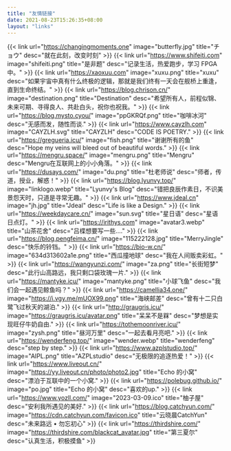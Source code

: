 ```yaml
---
title: "友情链接"
date: 2021-08-23T15:26:35+08:00
layout: "links"
---
```


{{< link url="https://changingmoments.one" image="butterfly.jpg" title="チョウ" desc="就在此刻，改变时刻" >}}
{{< link url="https://www.shifeiti.com" image="shifeiti.png" title="是非题" desc="记录生活，热爱跑步，学习 FPGA 中。" >}}
{{< link url="https://xaoxuu.com" image="xuxu.png" title="xuxu" desc="如果宇宙中真有什么终极的逻辑，那就是我们终有一天会在舰桥上重逢，直到生命终结。" >}}
{{< link url="https://blog.chrison.cn/" image="destination.png" title="Destination" desc="希望所有人，前程似锦、未来可期、寻得良人、共赴白头，祝你也祝我。" >}}
{{< link url="https://blog.mysto.cyou/" image="ppGKRQf.png" title="咖啡冰河" desc="无感而发，随性而谈." >}}
{{< link url="https://www.cayzlh.com" image="CAYZLH.svg" title="CAYZLH" desc="CODE IS POETRY." >}}
{{< link url="https://gregueria.icu/" image="fish.png" title="谢谢所有的鱼" desc="Hope my veins will bleed out of beautiful words." >}}
{{< link url="https://mengru.space/" image="mengru.png" title="Mengru" desc="Mengru在互联网上的小小角落。" >}}
{{< link url="https://dusays.com/" image="du.png" title="杜老师说" desc="师者，传道，授业，解惑！" >}}
{{< link url="https://blog.lyunvy.top/" image="linklogo.webp" title="Lyunvy's Blog" desc="错把良辰作素日，不识美景怨天时，只道是寻常无趣。" >}}
{{< link url="https://www.jdeal.cn" image="jh.jpg" title="Jdeal" desc="Life is like a Design." >}}
{{< link url="https://weekdaycare.cn/" image="sun.svg" title="星日语" desc="星语日点灯。" >}}
{{< link url="https://irithys.com" image="avatar3.webp" title="山茶花舍" desc="吕楪想要写一些...." >}}
{{< link url="https://blog.pengfeima.cn/" image="115222128.jpg" title="MerryJingle" desc="快乐的铃铛。" >}}
{{< link url="https://bio-w.cn/" image="634d313602a1e.png" title="西瓜撞地球" desc="我在人间贩卖彩虹。" >}}
{{< link url="https://wangyunzi.com/" image="za.png" title="长街短梦" desc="此行山高路远，我只剩口袋玫瑰一片." >}}
{{< link url="https://mantyke.icu/" image="mantyke.png" title="小球飞鱼" desc="我们会一起遇见鲸鱼吗？" >}}
{{< link url="https://camellia34.one/" image="https://i.vgy.me/mUOX99.png" title="海峡邮差" desc="曾有十二只白鹭飞过秋天的湖泊." >}}
{{< link url="http://graugris.icu/" image="https://graugris.icu/avatar.png" title="呆呆不是槑" desc="梦想是实现旺仔牛奶自由." >}}
{{< link url="https://tothemoonriver.icu/" image="zysh.png" title="昼河万里" desc="一起去看月亮吧." >}}
{{< link url="https://wenderfeng.top/" image="wender.webp" title="wenderfeng" desc="step by step." >}}
{{< link url="https://www.azplstudio.top/" image="AIPL.png" title="AZPLstudio" desc="无极限的追逐热爱！" >}}
{{< link url="https://www.liveout.cn/" image="https://yy.liveout.cn/photo/photo2.jpg" title="Echo 的小窝" desc="漂泊于互联中的一个小窝." >}}
{{< link url="https://polebug.github.io/" image="po.jpg" title="Echo 的小窝" desc="喜欢的up." >}}
{{< link url="https://www.yozll.com/" image="2023-03-09.ico" title="柚子屋" desc="安利我所遇见的美好." >}}
{{< link url="https://blog.catchyun.com/" image="https://cdn.catchyun.com/favicon.ico" title="云晓晨CatchYun" desc="未来路远 • 勿忘初心" >}}
{{< link url="https://thirdshire.com/" image="https://thirdshire.com/blackcat_avatar.jpg" title="第三夏尔" desc="认真生活，积极摸鱼" >}}
